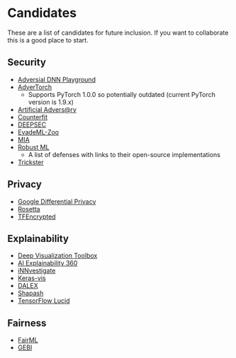 # Candidates

These are a list of candidates for future inclusion.
If you want to collaborate this is a good place to start.

## Security

- [Adversial DNN Playground](https://github.com/QData/AdversarialDNN-Playground)
- [AdverTorch](https://github.com/BorealisAI/advertorch)
    * Supports PyTorch 1.0.0 so potentially outdated (current PyTorch version is 1.9.x)
- [Artificial Advers@ry](https://github.com/airbnb/artificial-adversary)
- [Counterfit](https://github.com/Azure/counterfit)
- [DEEPSEC](https://github.com/kleincup/DEEPSEC)
- [EvadeML-Zoo](https://github.com/mzweilin/EvadeML-Zoo)
- [MIA](https://github.com/spring-epfl/mia)
- [Robust ML](https://www.robust-ml.org/defenses/)
    * A list of defenses with links to their open-source implementations
- [Trickster](https://github.com/spring-epfl/trickster)

## Privacy

- [Google Differential Privacy](https://github.com/google/differential-privacy)
- [Rosetta](https://github.com/LatticeX-Foundation/Rosetta)
- [TFEncrypted](https://github.com/tf-encrypted/tf-encrypted)

## Explainability

- [Deep Visualization Toolbox](https://github.com/yosinski/deep-visualization-toolbox)
- [AI Explainability 360](https://github.com/Trusted-AI/AIX360)
- [iNNvestigate](https://github.com/albermax/innvestigate)
- [Keras-vis](https://github.com/raghakot/keras-vis)
- [DALEX](https://github.com/ModelOriented/DALEX)
- [Shapash](https://github.com/MAIF/shapash)
- [TensorFlow Lucid](https://github.com/tensorflow/lucid)

## Fairness

- [FairML](https://github.com/adebayoj/fairml)
- [GEBI](https://github.com/AgaMiko/GEBI) 

